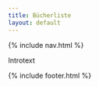 ```yaml
---
title: Bücherliste
layout: default
---
```

{% include nav.html %}

Introtext

{% include footer.html %}